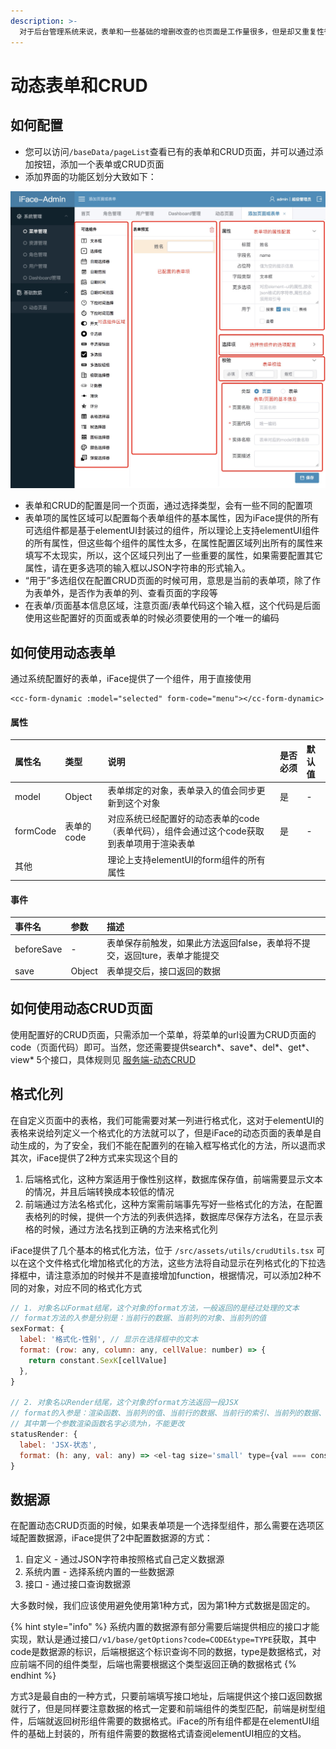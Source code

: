 ```yaml
---
description: >-
  对于后台管理系统来说，表单和一些基础的增删改查的也页面是工作量很多，但是却又重复性很强的一块内容，iFace针对这种情况，开发了一个在线生成表单和CRUD页面的功能，通过拖拽和简单的一些配置，就能生成一个表单或者CRUD页面。
---
```


# 动态表单和CRUD

## 如何配置

* 您可以访问`/baseData/pageList`查看已有的表单和CRUD页面，并可以通过添加按钮，添加一个表单或CRUD页面
* 添加界面的功能区划分大致如下：

![](../.gitbook/assets/db08e971-5243-45fa-89e7-d310d70faae6.png)

* 表单和CRUD的配置是同一个页面，通过选择类型，会有一些不同的配置项
* 表单项的属性区域可以配置每个表单组件的基本属性，因为iFace提供的所有可选组件都是基于elementUI封装过的组件，所以理论上支持elementUI组件的所有属性，但这些每个组件的属性太多，在属性配置区域列出所有的属性来填写不太现实，所以，这个区域只列出了一些重要的属性，如果需要配置其它属性，请在更多选项的输入框以JSON字符串的形式输入。
* “用于”多选组仅在配置CRUD页面的时候可用，意思是当前的表单项，除了作为表单外，是否作为表单的列、查看页面的字段等
* 在表单/页面基本信息区域，注意页面/表单代码这个输入框，这个代码是后面使用这些配置好的页面或表单的时候必须要使用的一个唯一的编码

## 如何使用动态表单

通过系统配置好的表单，iFace提供了一个组件，用于直接使用

```markup
<cc-form-dynamic :model="selected" form-code="menu"></cc-form-dynamic>
```

#### 属性

| 属性名 | 类型 | 说明 | 是否必须 | 默认值 |
| :--- | :--- | :--- | :--- | :--- |
| model | Object | 表单绑定的对象，表单录入的值会同步更新到这个对象 | 是 | - |
| formCode | 表单的code | 对应系统已经配置好的动态表单的code（表单代码），组件会通过这个code获取到表单项用于渲染表单 | 是 | - |
| 其他 |  | 理论上支持elementUI的form组件的所有属性 |  |  |

#### 事件

| 事件名 | 参数 | 描述 |
| :--- | :--- | :--- |
| beforeSave | - | 表单保存前触发，如果此方法返回false，表单将不提交，返回ture，表单才能提交 |
| save | Object | 表单提交后，接口返回的数据 |

## 如何使用动态CRUD页面

使用配置好的CRUD页面，只需添加一个菜单，将菜单的url设置为CRUD页面的code（页面代码）即可。当然，您还需要提供search\*、save\*、del\*、get\*、view\* 5个接口，具体规则见 [服务端-动态CRUD ](https://ccqiuqiu.gitbook.io/iface/service/crud)

## 格式化列

在自定义页面中的表格，我们可能需要对某一列进行格式化，这对于elementUI的表格来说给列定义一个格式化的方法就可以了，但是iFace的动态页面的表单是自动生成的，为了安全，我们不能在配置列的在输入框写格式化的方法，所以退而求其次，iFace提供了2种方式来实现这个目的

1. 后端格式化，这种方案适用于像性别这样，数据库保存值，前端需要显示文本的情况，并且后端转换成本较低的情况
2. 前端通过方法名格式化，这种方案需前端事先写好一些格式化的方法，在配置表格列的时候，提供一个方法的列表供选择，数据库尽保存方法名，在显示表格的时候，通过方法名找到正确的方法来格式化列

iFace提供了几个基本的格式化方法，位于 `/src/assets/utils/crudUtils.tsx` 可以在这个文件格式化增加格式化的方法，这些方法将自动显示在列格式化的下拉选择框中，请注意添加的时候并不是直接增加function，根据情况，可以添加2种不同的对象，对应不同的格式化方式

```javascript
// 1. 对象名以Format结尾，这个对象的format方法，一般返回的是经过处理的文本
// format方法的入参是分别是：当前行的数据、当前列的对象、当前列的值
sexFormat: {
  label: '格式化-性别', // 显示在选择框中的文本
  format: (row: any, column: any, cellValue: number) => {
    return constant.SexK[cellValue]
  },
}

// 2. 对象名以Render结尾，这个对象的format方法返回一段JSX
// format的入参是：渲染函数、当前列的值、当前行的数据、当前行的索引、当前列的数据、table 内部的状态管理
// 其中第一个参数渲染函数名字必须为h，不能更改
statusRender: {
  label: 'JSX-状态',
  format: (h: any, val: any) => <el-tag size='small' type={val === constant.StatusV.禁用 ? 'info' : ''}>{constant.StatusK[val]}</el-tag>,
}
```



## 数据源

在配置动态CRUD页面的时候，如果表单项是一个选择型组件，那么需要在选项区域配置数据源，iFace提供了2中配置数据源的方式：

1. 自定义 - 通过JSON字符串按照格式自己定义数据源
2. 系统内置 - 选择系统内置的一些数据源
3. 接口 - 通过接口查询数据源

大多数时候，我们应该使用避免使用第1种方式，因为第1种方式数据是固定的。

{% hint style="info" %}
系统内置的数据源有部分需要后端提供相应的接口才能实现，默认是通过接口`/v1/base/getOptions?code=CODE&type=TYPE`获取，其中code是数据源的标识，后端根据这个标识查询不同的数据，type是数据格式，对应前端不同的组件类型，后端也需要根据这个类型返回正确的数据格式
{% endhint %}

方式3是最自由的一种方式，只要前端填写接口地址，后端提供这个接口返回数据就行了，但是同样要注意数据的格式一定要和前端组件的类型匹配，前端是树型组件，后端就返回树形组件需要的数据格式。iFace的所有组件都是在elementUI组件的基础上封装的，所有组件需要的数据格式请查阅elementUI相应的文档。

